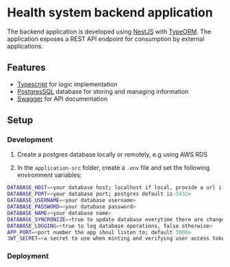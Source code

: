 # Health system backend application

The backend application is developed using [NestJS](https://nestjs.com/) with [TypeORM](). The application exposes a REST API endpoint for consumption by external applications.

## Features

- [Typescript]() for logic implementation
- [PostgresSQL]() database for storing and managing information
- [Swagger](https://docs.nestjs.com/openapi/introduction) for API documentation

## Setup

### Development

1. Create a postgres database locally or remotely, e.g using AWS RDS

2. In the `application-src` folder, create a `.env` file and set the following environment variables:

```sh
DATABASE_HOST=<your database host; localhost if local, provide a url if remote>
DATABASE_PORT=<your database port; postgres default is 5432>
DATABASE_USERNAME=<your database username>
DATABASE_PASSWORD=<your database password>
DATABASE_NAME=<your database name>
DATABASE_SYNCRONIZE=<true to update database everytime there are changes, false otherwise>
DATABASE_LOGGING=<true to log database operations, false otherwise>
APP_PORT=<port number the app shoul listen to; default 3000>
JWT_SECRET=<a secret to use when minting and verifying user access tokens>
```

### Deployment
